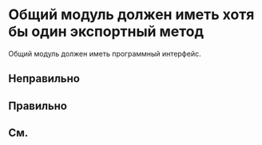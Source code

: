 # Общий модуль должен иметь хотя бы один экспортный метод

Общий модуль должен иметь программный интерфейс.

## Неправильно

## Правильно

## См.

